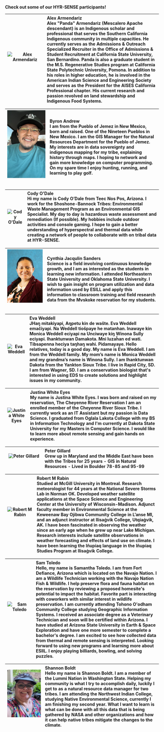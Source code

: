 **Check out some of our HYR-SENSE participants!**

| ![Alex Armendariz](../assets/hyrsense_participants/Alex_Armendariz.png) &nbsp;&nbsp;&nbsp;&nbsp;&nbsp;&nbsp;&nbsp;&nbsp;&nbsp;&nbsp;&nbsp;&nbsp;&nbsp;&nbsp;&nbsp;&nbsp;&nbsp;&nbsp;&nbsp;&nbsp;&nbsp;&nbsp;&nbsp;&nbsp;&nbsp;&nbsp;&nbsp;&nbsp;&nbsp; | **Alex Armendariz**<br>Alex "Panda" Armendariz (Mescalero Apache descendant) is an Indigenous scholar and professional that serves the Southern California Indigenous community in multiple capacities. He currently serves as the Admissions & Outreach Specialized Recruiter in the Office of Admissions & Student Recruitment at California State University, San Bernardino. Panda is also a graduate student in the M.S. Regenerative Studies program at California State Polytechnic University, Pomona. In addition to his roles in higher education, he is involved in the American Indian Science and Engineering Society and serves as the President for the AISES California Professional chapter. His current research and passion revolved on land stewardship and Indigenous Food Systems.|
| :---: | :--- |

| ![Byron Andrew](../assets/hyrsense_participants/Byron_Andrew.png) &nbsp;&nbsp;&nbsp;&nbsp;&nbsp;&nbsp;&nbsp;&nbsp;&nbsp;&nbsp;&nbsp;&nbsp;&nbsp;&nbsp;&nbsp;&nbsp;&nbsp;&nbsp;&nbsp;&nbsp; | **Byron Andrew**<br>I am from the Pueblo of Jemez in New Mexico, born and raised. One of the Nineteen Pueblos in New Mexico. I am the GIS Manager for the Natural Resources Department for the Pueblo of Jemez. My interests are in data sovereignty and indigenous mapping for my tribe, explaining history through maps. I hoping to network and gain more knowledge on computer programming. On my spare time I enjoy hunting, running, and learning to play golf.|
| :---: | :--- |

| ![Cody O'Dale](../assets/hyrsense_participants/Cody_ODale.png) | **Cody O'Dale**<br>Hi my name is Cody O’Dale from Teec Nos Pos, Arizona. I work for the Shoshone-Bannock Tribes: Environmental Waste Management Program as an Environmental GIS Specialist. My day to day is hazardous waste assessment and remediation (If possible). My hobbies include outdoor activities and console gaming. I hope to gain a better understanding of hyperspectral and thermal data while creating a network of people to collaborate with on tribal data at HYR-SENSE.|
| :---: | :--- |

| ![Cynthia Jacqulin Sanders](../assets/hyrsense_participants/Cynthia_Sanders.png) &nbsp;&nbsp;&nbsp;&nbsp;&nbsp;&nbsp;&nbsp;&nbsp;&nbsp;&nbsp;&nbsp;&nbsp;&nbsp;&nbsp;&nbsp;&nbsp;&nbsp;&nbsp;&nbsp;&nbsp; | **Cynthia Jacqulin Sanders**<br>Science is a field involving continuous knowledge growth, and I am as interested as the students in learning new information. I attended Northeastern State University and Oklahoma State University. I wish to gain insight on program utilization and data information used by ESILL and apply this information to classroom training and field research data from the Mvskoke reservation for my students.|
| :---: | :--- |

| ![Eva Weddell](../assets/hyrsense_participants/Eva_Weddell.png) | **Eva Weddell**<br>JHaŋ mitakiyapi, Aŋpetu kin de wašte. Eva Weddell emačiyapi. Na Weddell tiošpaye he matanhan. Inawaye kin Monica Weddell eciyapi na Unciwaye kiŋ Winona Sully eciyapi. Ihanktunwan Damakota. Mni luzaȟan ed wati. Tibsapenna heciya taŋhaŋ wahi. Pidamayaye. Hello relatives, today is a good day. My name is Eva Weddell. I am from the Weddell family. My mom’s name is Monica Weddell and my grandma’s name is Winona Sully. I am Ihanktunwan Dakota from the Yankton Sioux Tribe. I live in Rapid City, SD. I am from Wagner, SD. I am a conservation biologist that's interested in using EDS to create solutions and highlight issues in my community.|
| :---: | :--- |

| ![Justina White Eyes](../assets/hyrsense_participants/Justina_Eyes.png) | **Justina White Eyes**<br>My name is Justina White Eyes. I was born and raised on my reservation, The Cheyenne River Reservation I am an enrolled member of the Cheyenne River Sioux Tribe. I currently work as an IT Assistant but my passion is Data Science. I graduated from Oglala Lakota College with my BS in Information Technology and I'm currently at Dakota State University for my Masters in Computer Science. I would like to learn more about remote sensing and gain hands on experience.|
| :---: | :--- |

| ![Peter Gillard](../assets/hyrsense_participants/Peter_Gillard.png) &nbsp;&nbsp;&nbsp;&nbsp;&nbsp;&nbsp;&nbsp;&nbsp;&nbsp;&nbsp;&nbsp;&nbsp;&nbsp;&nbsp;&nbsp;&nbsp;&nbsp;&nbsp;&nbsp;&nbsp; | **Peter Gillard**<br>Grew up in Maryland and the Middle East have been with the Tribes for 25 years - GIS in Natural Resources - Lived in Boulder 78-85 and 95-99|
| :---: | :--- |

| ![Robert M Rabin](../assets/hyrsense_participants/Robert_Rabin.png) &nbsp;&nbsp;&nbsp;&nbsp;&nbsp;&nbsp;&nbsp;&nbsp;&nbsp;&nbsp;&nbsp;&nbsp;&nbsp;&nbsp;&nbsp;&nbsp;&nbsp;&nbsp;&nbsp;&nbsp; | **Robert M Rabin**<br>Studied at McGill University in Montreal. Research meteorologist for 44 years at the National Severe Storms Lab in Norman OK. Developed weather satellite applications at the Space Science and Engineering Center at the University of Wisconsin-Madison. Adjunct faculty member in Environmental Science at the Keweenaw Bay Ojibwa Community College in L’anse MI, and an adjunct instructor at Ilisaġvik College, Utqiaġvik, AK. I have been fascinated in observing the weather since an early age when he grew up near Lake Michigan. Research interests include satellite observations in weather forecasting and effects of land use on climate. I have been learning the Iñupiaq language in the Iñupiaq Studies Program at Ilisaġvik College.|
| :---: | :--- |

| ![Sam Toledo](../assets/hyrsense_participants/Sam_Toledo.png) &nbsp;&nbsp;&nbsp;&nbsp;&nbsp;&nbsp;&nbsp;&nbsp;&nbsp;&nbsp;&nbsp;&nbsp;&nbsp;&nbsp;&nbsp;&nbsp;&nbsp;&nbsp;&nbsp;&nbsp; | **Sam Toledo**<br>Hello, my name is Samantha Toledo. I am from Fort Defiance, Arizona which is located on the Navajo Nation. I am a Wildlife Technician working with the Navajo Nation Fish & Wildlife. I help preserve flora and fauna habitat on the reservation by reviewing a proposed homesite's potential to impact the habitat. Favorite part is interacting with coworkers with similar interest in wildlife preservation. I am currently attending Tohono O'odham Community College studying Geographic Information Systems. I received an associate degree as a Veterinary Technician and soon will be certified within Arizona. I have studied at Arizona State University in Earth & Space Exploration and have one more semester to complete a bachelor's degree. I am excited to see how collected data from thermal and remote sensing is interpreted. Looking forward to using new programs and learning more about ESIIL. I enjoy playing billiards, bowling, and solving puzzles.|
| :---: | :--- |

| ![Shannon Boldt](../assets/hyrsense_participants/Shannon_Boldt.png) &nbsp;&nbsp;&nbsp;&nbsp;&nbsp;&nbsp;&nbsp;&nbsp;&nbsp;&nbsp;&nbsp;&nbsp;&nbsp;&nbsp;&nbsp;&nbsp;&nbsp;&nbsp;&nbsp;&nbsp; | **Shannon Boldt**<br>Hello my name is Shannon Boldt. I am a member of the Lummi Nation in Washington State. Helping my community is what I try to accomplish daily, luckily I get to as a natural resource data manager for two tribes. I am attending the Northwest Indian College, studying Native Environmental Science, currently I am finishing my second year. What I want to learn is what can be done with all this data that is being gathered by NASA and other organizations and how it can help native tribes mitigate the changes to the climate.|
| :---: | :--- |

